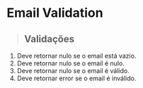 # Email Validation

> ## Validações
1. Deve retornar nulo se o email está vazio.
2. Deve retornar nulo se o email é nulo.
3. Deve retornar nulo se o email é válido.
4. Deve retornar error se o email é inválido.